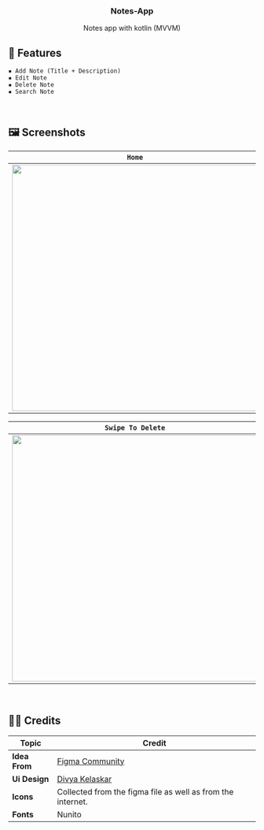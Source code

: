 <h3 align="center">Notes-App</h3>
<p align="center">Notes app with kotlin (MVVM)</p>

## 📜 **Features**
    ▪ Add Note (Title + Description)
    ▪ Edit Note
    ▪ Delete Note
    ▪ Search Note
&nbsp;
## 🖼️ **Screenshots**
| ` Home ` | ` Add Note ` | ` Edit Note ` |
| --- | --- | --- |
| <img src="https://user-images.githubusercontent.com/68102562/235592801-5cf66c79-cc0f-4ac0-bab4-d1c3e96c1fa0.jpg" width="500"> | <img src="https://user-images.githubusercontent.com/68102562/235592823-edb440d4-4a53-4902-bb8f-8b536c1be63d.jpg" width="500"> | <img src="https://user-images.githubusercontent.com/68102562/235592819-2d89c31e-4838-4c7b-8716-db1dda184d8d.jpg" width="500"> |

| ` Swipe To Delete ` | ` Search ` |
| --- | --- |
| <img src="https://user-images.githubusercontent.com/68102562/235592812-5680a8bf-c802-41f0-8b63-e91771fae9a1.jpg" width="500"> | <img src="https://user-images.githubusercontent.com/68102562/235592817-743011ef-7307-448c-b404-838e90538dc1.jpg" width="500"> |

&nbsp;
## 👨‍💻 **Credits**
| Topic                                        | Credit                                           |
| ------------------------------------------- | ----------------------------------------------------- |
| **Idea From** | [Figma Community](https://www.figma.com) |
| **Ui Design** | [Divya Kelaskar](https://www.figma.com/community/file/1014161465589596715/Notes-App-UI) |
| **Icons** | Collected from the figma file as well as from the internet. |
| **Fonts** | Nunito |
